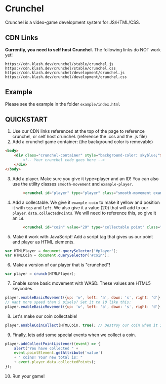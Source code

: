 # Crunchel
Crunchel is a video-game development system for JS/HTML/CSS.

## CDN Links
**Currently, you need to self host Crunchel.**
The following links do NOT work yet!
```
https://cdn.klash.dev/crunchel/stable/crunchel.js
https://cdn.klash.dev/crunchel/stable/crunchel.css
https://cdn.klash.dev/crunchel/development/crunchel.js
https://cdn.klash.dev/crunchel/development/crunchel.css
```

## Example
Please see the example in the folder `example/index.html`

## QUICKSTART
1. Use our CDN links referenced at the top of the page to reference crunchel, or self host crunchel. (reference the .css and the .js file)
2. Add a crunchel game container: (the background color is removable)
```html
<body>
    <div class="crunchel-container" style="background-color: skyblue;">
        <!-- Your crunchel code goes here -->
    </div>
</body>
```
3. Add a player. Make sure you give it type=player and an ID! You can also use the utility classes `smooth-movement` and `example-player`.
```html
        <crunchel id="player" type="player" class="smooth-movement example-player"></crunchel>
```
4. Add a collectable. We give it `example-coin` to make it yellow and position it with `top` and `left`. We also give it a value (20) that will add to our `player.data.collectedPoints`. We will need to reference this, so give it an `id`.
```html
        <crunchel id="coin" value="20" type="collectable point" class="example-coin" style="top: 120px; left: 120px;"></crunchel>
```
5. Make it work with JavaScript! Add a script tag that gives us our point and player as HTML elements.
```js
var HTMLPlayer = document.querySelector('#player');
var HTMLCoin = document.querySelector('#coin');
```
6. Make a version of our player that is "crunched"!
```js
var player = crunch(HTMLPlayer);
```
7. Enable some basic movement with WASD. These values are HTML5 keycodes.
```js
player.enableBasicMovement({up: 'w', left: 'a', down: 's', right: 'd'}, {});
// Want more speed than 5 pixels? Set it to 10 like this:
player.enableBasicMovement({up: 'w', left: 'a', down: 's', right: 'd'}, {speed: 10});
```
8. Let's make our coin collectable!
```js
player.enableCoinCollect(HTMLCoin, true); // Destroy our coin when it is collected using the boolean of true.
```
9. Finally, lets add some special events when we collect a coin.
```js
player.addCollectPointListener((event) => {
    alert("You have collected " +
    event.pointElement.getAttribute('value')
    + " coins! Your new total is: "
    + event.player.data.collectedPoints);
});
```
10. Run your game!
